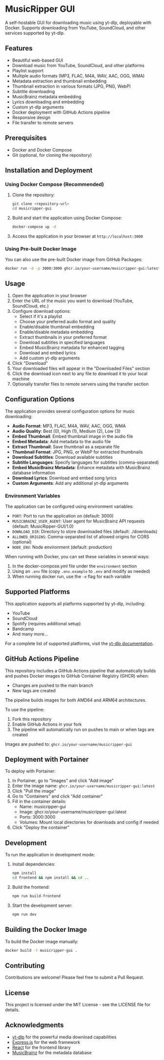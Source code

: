 # MusicRipper GUI

A self-hostable GUI for downloading music using yt-dlp, deployable with Docker. Supports downloading from YouTube, SoundCloud, and other services supported by yt-dlp.

## Features

- Beautiful web-based GUI
- Download music from YouTube, SoundCloud, and other platforms
- Playlist support
- Multiple audio formats (MP3, FLAC, M4A, WAV, AAC, OGG, WMA)
- Metadata extraction and thumbnail embedding
- Thumbnail extraction in various formats (JPG, PNG, WebP)
- Subtitle downloading
- MusicBrainz metadata embedding
- Lyrics downloading and embedding
- Custom yt-dlp arguments
- Docker deployment with GitHub Actions pipeline
- Responsive design
- File transfer to remote servers

## Prerequisites

- Docker and Docker Compose
- Git (optional, for cloning the repository)

## Installation and Deployment

### Using Docker Compose (Recommended)

1. Clone the repository:
   ```bash
   git clone <repository-url>
   cd musicripper-gui
   ```

2. Build and start the application using Docker Compose:
   ```bash
   docker-compose up -d
   ```

3. Access the application in your browser at `http://localhost:3000`

### Using Pre-built Docker Image

You can also use the pre-built Docker image from GitHub Packages:

```bash
docker run -d -p 3000:3000 ghcr.io/your-username/musicripper-gui:latest
```

## Usage

1. Open the application in your browser
2. Enter the URL of the music you want to download (YouTube, SoundCloud, etc.)
3. Configure download options:
   - Select if it's a playlist
   - Choose your preferred audio format and quality
   - Enable/disable thumbnail embedding
   - Enable/disable metadata embedding
   - Extract thumbnails in your preferred format
   - Download subtitles in specified languages
   - Embed MusicBrainz metadata for enhanced tagging
   - Download and embed lyrics
   - Add custom yt-dlp arguments
4. Click "Download"
5. Your downloaded files will appear in the "Downloaded Files" section
6. Click the download icon next to any file to download it to your local machine
7. Optionally transfer files to remote servers using the transfer section

## Configuration Options

The application provides several configuration options for music downloading:

- **Audio Format**: MP3, FLAC, M4A, WAV, AAC, OGG, WMA
- **Audio Quality**: Best (0), High (1), Medium (2), Low (3)
- **Embed Thumbnail**: Embed thumbnail image in the audio file
- **Embed Metadata**: Add metadata to the audio file
- **Extract Thumbnail**: Save thumbnail as a separate file
- **Thumbnail Format**: JPG, PNG, or WebP for extracted thumbnails
- **Download Subtitles**: Download available subtitles
- **Subtitle Languages**: Specify languages for subtitles (comma-separated)
- **Embed MusicBrainz Metadata**: Enhance metadata with MusicBrainz database information
- **Download Lyrics**: Download and embed song lyrics
- **Custom Arguments**: Add any additional yt-dlp arguments

### Environment Variables

The application can be configured using environment variables:

- `PORT`: Port to run the application on (default: 3000)
- `MUSICBRAINZ_USER_AGENT`: User agent for MusicBrainz API requests (default: MusicRipper-GUI/1.0)
- `DOWNLOAD_DIR`: Directory to store downloaded files (default: ./downloads)
- `ALLOWED_ORIGINS`: Comma-separated list of allowed origins for CORS (optional)
- `NODE_ENV`: Node environment (default: production)

When running with Docker, you can set these variables in several ways:
1. In the docker-compose.yml file under the `environment` section
2. Using an `.env` file (copy `.env.example` to `.env` and modify as needed)
3. When running docker run, use the `-e` flag for each variable

## Supported Platforms

This application supports all platforms supported by yt-dlp, including:
- YouTube
- SoundCloud
- Spotify (requires additional setup)
- Bandcamp
- And many more...

For a complete list of supported platforms, visit the [yt-dlp documentation](https://github.com/yt-dlp/yt-dlp/blob/master/supportedsites.md).

## GitHub Actions Pipeline

This repository includes a GitHub Actions pipeline that automatically builds and pushes Docker images to GitHub Container Registry (GHCR) when:
- Changes are pushed to the main branch
- New tags are created

The pipeline builds images for both AMD64 and ARM64 architectures.

To use the pipeline:
1. Fork this repository
2. Enable GitHub Actions in your fork
3. The pipeline will automatically run on pushes to main or when tags are created

Images are pushed to: `ghcr.io/your-username/musicripper-gui`

## Deployment with Portainer

To deploy with Portainer:
1. In Portainer, go to "Images" and click "Add image"
2. Enter the image name: `ghcr.io/your-username/musicripper-gui:latest`
3. Click "Pull the image"
4. Go to "Containers" and click "Add container"
5. Fill in the container details:
   - Name: musicripper-gui
   - Image: ghcr.io/your-username/musicripper-gui:latest
   - Ports: 3000:3000
   - Volumes: Mount local directories for downloads and config if needed
6. Click "Deploy the container"

## Development

To run the application in development mode:

1. Install dependencies:
   ```bash
   npm install
   cd frontend && npm install && cd ..
   ```

2. Build the frontend:
   ```bash
   npm run build-frontend
   ```

3. Start the development server:
   ```bash
   npm run dev
   ```

## Building the Docker Image

To build the Docker image manually:
```bash
docker build -t musicripper-gui .
```

## Contributing

Contributions are welcome! Please feel free to submit a Pull Request.

## License

This project is licensed under the MIT License - see the LICENSE file for details.

## Acknowledgments

- [yt-dlp](https://github.com/yt-dlp/yt-dlp) for the powerful media download capabilities
- [Express.js](https://expressjs.com/) for the web framework
- [React](https://reactjs.org/) for the frontend library
- [MusicBrainz](https://musicbrainz.org/) for the metadata database
